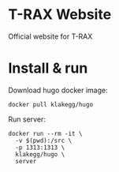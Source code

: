 # T-RAX Website

Official website for T-RAX

# Install & run

Download hugo docker image:
```
docker pull klakegg/hugo
```

Run server:
```
docker run --rm -it \
  -v $(pwd):/src \
  -p 1313:1313 \
  klakegg/hugo \
  server
```
